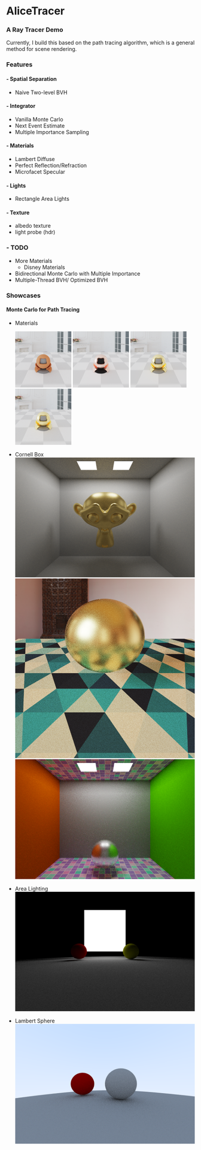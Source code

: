 # AliceTracer
### A Ray Tracer Demo 
Currently, I build this based on the path tracing algorithm, which is a general method for scene rendering.

### Features
#### - Spatial Separation
- Naive Two-level BVH
####  - Integrator
- Vanilla Monte Carlo 
- Next Event Estimate
- Multiple Importance Sampling
#### - Materials
- Lambert Diffuse
- Perfect Reflection/Refraction
- Microfacet Specular

#### - Lights
- Rectangle Area Lights
#### - Texture
- albedo texture
- light probe (hdr)
### - TODO
- More Materials
    - Disney Materials
- Bidirectional Monte Carlo with Multiple Importance
- Multiple-Thread BVH/ Optimized BVH

### Showcases
#### Monte Carlo for Path Tracing
- Materials

  <img src="showcases/material_diffuse_50spp.png" width=150>
  <img src="showcases/material_500spp.png" width=150>
  <img src="showcases/material_1000spp_specular.png" width=150>
  <img src="showcases/material_roughmetal_50spp.png" width=150>

- Cornell Box
![](showcases/white_room_100spp.png)
![](showcases/material_1000spp.png)
![](showcases/cornel_box_albedo_texture.png)
- Area Lighting
![](showcases/area_lights.png)
- Lambert Sphere
![](showcases/first_demo.png)

